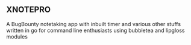 ## XNOTEPRO
A BugBounty notetaking app with inbuilt timer and various other stuffs written in go for command line enthusiasts using bubbletea and lipgloss modules
